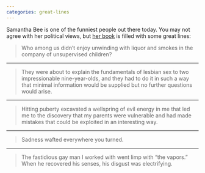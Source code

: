 ```yaml
---
categories: great-lines
---
```


Samantha Bee is one of the funniest people out there today. You may not agree with her political views, but [her book](https://bookshop.org/books/i-know-i-am-but-what-are-you/9781439142745) is filled with some great lines:

>Who among us didn’t enjoy unwinding with liquor and smokes in the company of unsupervised children?

---

>They were about to explain the fundamentals of lesbian sex to two impressionable nine-year-olds, and they had to do it in such a way that minimal information would be supplied but no further questions would arise.

---
>Hitting puberty excavated a wellspring of evil energy in me that led me to the discovery that my parents were vulnerable and had made mistakes that could be exploited in an interesting way.

---

>Sadness wafted everywhere you turned.

---

>The fastidious gay man I worked with went limp with “the vapors.” When he recovered his senses, his disgust was electrifying.